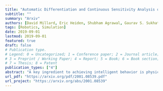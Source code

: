 ```yaml
---
title: "Automatic Differentiation and Continuous Sensitivity Analysis of Rigid Body Dynamics"
subtitle: ""
summary: "Arxiv"
authors: [David Millard, Eric Heiden, Shubham Agrawal, Gaurav S. Sukhatme]
tags: [Robotics, Simulation]
date: 2019-09-01
lastmod: 2019-09-01
featured: true 
draft: false
# Publication type.
# Legend: 0 = Uncategorized; 1 = Conference paper; 2 = Journal article;
# 3 = Preprint / Working Paper; 4 = Report; 5 = Book; 6 = Book section;
# 7 = Thesis; 8 = Patent
publication_types: ["4"]
abstract: "A key ingredient to achieving intelligent behavior is physical understanding that equips robots with the ability to reason about the effects of their actions in a dynamic environment. Several methods have been proposed to learn dynamics models from data that inform model-based control algorithms. While such learning-based approaches can model locally observed behaviors, they fail to generalize to more complex dynamics and under long time horizons. In this work, we introduce a differentiable physics simulator for rigid body dynamics. Leveraging various techniques for differential equation integration and gradient calculation, we compare different methods for parameter estimation that allow us to infer the simulation parameters that are relevant to estimation and control of physical systems. In the context of trajectory optimization, we introduce a closed-loop model-predictive control algorithm that infers the simulation parameters through experience while achieving cost-minimizing performance."
url_pdf: "https://arxiv.org/pdf/2001.08539.pdf"
url_project: "https://arxiv.org/abs/2001.08539"
---
```

